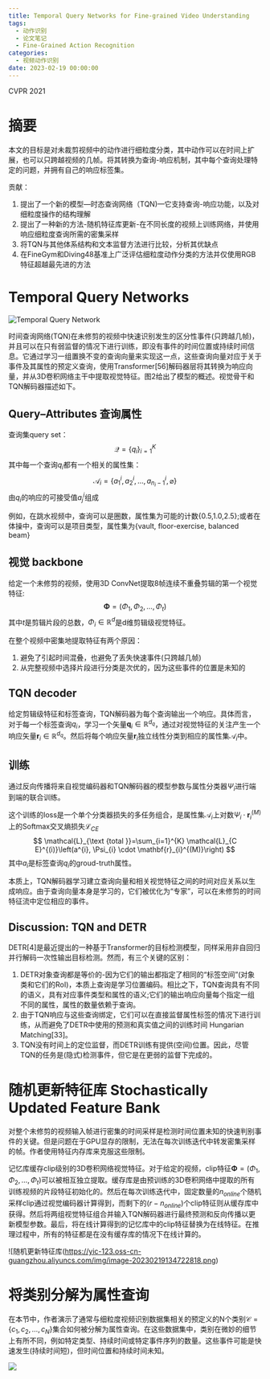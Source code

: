 ```yaml
---
title: Temporal Query Networks for Fine-grained Video Understanding
tags:
  - 动作识别
  - 论文笔记
  - Fine-Grained Action Recognition
categories:
  - 视频动作识别
date: 2023-02-19 00:00:00
---
```




CVPR 2021

# 摘要

本文的目标是对未裁剪视频中的动作进行细粒度分类，其中动作可以在时间上扩展，也可以只跨越视频的几帧。将其转换为查询-响应机制，其中每个查询处理特定的问题，并拥有自己的响应标签集。

贡献：

1. 提出了一个新的模型—时态查询网络（TQN)—它支持查询-响应功能，以及对细粒度操作的结构理解
2. 提出了一种新的方法-随机特征库更新-在不同长度的视频上训练网络，并使用响应细粒度查询所需的密集采样
3. 将TQN与其他体系结构和文本监督方法进行比较，分析其优缺点
4. 在FineGym和Diving48基准上广泛评估细粒度动作分类的方法并仅使用RGB特征超越最先进的方法


<!--more-->

# Temporal Query Networks



![Temporal Query Network](https://yic-123.oss-cn-guangzhou.aliyuncs.com/img/image-20230218195704209.png)

时间查询网络(TQN)在未修剪的视频中快速识别发生的区分性事件(只跨越几帧)，并且可以在只有弱监督的情况下进行训练，即没有事件的时间位置或持续时间信息。它通过学习一组置换不变的查询向量来实现这一点，这些查询向量对应于关于事件及其属性的预定义查询，使用Transformer[56]解码器层将其转换为响应向量，并从3D卷积网络主干中提取视觉特征。图2给出了模型的概述。视觉骨干和TQN解码器描述如下。

## Query–Attributes 查询属性

查询集query set：
$$
\mathcal{Q}=\left\{q_{i}\right\}_{i=1}^{K}
$$
其中每一个查询$q_i$都有一个相关的属性集：
$$
\mathcal{A}_{i}=\left\{a_{1}^{i}, a_{2}^{i}, \ldots, a_{n_{i}-1}^{i}, \varnothing\right\}
$$
由$q_i$的响应的可接受值$a_j^i$组成

例如，在跳水视频中，查询可以是圈数，属性集为可能的计数{0.5,1.0,2.5};或者在体操中，查询可以是项目类型，属性集为{vault, floor-exercise, balanced beam}

## 视觉 backbone

给定一个未修剪的视频，使用3D ConvNet提取8帧连续不重叠剪辑的第一个视觉特征:
$$
\boldsymbol{\Phi}=\left(\Phi_{1}, \Phi_{2}, \ldots, \Phi_{t}\right)
$$
其中$t$是剪辑片段的总数，$\Phi_{i} \in \mathbb{R}^{d}$是d维剪辑级视觉特征。

在整个视频中密集地提取特征有两个原因：

1. 避免了引起时间混叠，也避免了丢失快速事件(只跨越几帧)
2. 从完整视频中选择片段进行分类是次优的，因为这些事件的位置是未知的

## TQN decoder

给定剪辑级特征和标签查询，TQN解码器为每个查询输出一个响应。具体而言，对于每一个标签查询$q_i$，学习一个矢量$\mathbf{q}_{i} \in \mathbb{R}^{d_{q}}$，通过对视觉特征的关注产生一个响应矢量$\mathbf{r}_{i} \in \mathbb{R}^{d_{q}}$。然后将每个响应矢量$\mathbf{r}_{i}$独立线性分类到相应的属性集$\mathcal{A}_{i}$中。

## 训练

通过反向传播将来自视觉编码器和TQN解码器的模型参数与属性分类器$\Psi_{i}$进行端到端的联合训练。

这个训练的loss是一个单个分类器损失的多任务组合，是属性集$\mathcal{A}_{i}$上对数$\Psi_{i} \cdot \mathbf{r}_{i}^{(M)}$上的Softmax交叉熵损失$\mathcal{L}_{C E}$
$$
\mathcal{L}_{\text {total }}=\sum_{i=1}^{K} \mathcal{L}_{C E}^{(i)}\left(a^{i}, \Psi_{i} \cdot \mathbf{r}_{i}^{(M)}\right)
$$
其中$a_i$是标签查询$q_i$的groud-truth属性。

 本质上，TQN解码器学习建立查询向量和相关视觉特征之间的时间对应关系以生成响应。由于查询向量本身是学习的，它们被优化为“专家”，可以在未修剪的时间特征流中定位相应的事件。

## Discussion: TQN and DETR

DETR[4]是最近提出的一种基于Transformer的目标检测模型，同样采用非自回归并行解码一次性输出目标检测。然而，有三个关键的区别：

1. DETR对象查询都是等价的-因为它们的输出都指定了相同的“标签空间”(对象类和它们的RoI)，本质上查询是学习位置编码。相比之下，TQN查询具有不同的语义，具有对应事件类型和属性的语义;它们的输出响应向量每个指定一组不同的属性，属性的数量依赖于查询。
2. 由于TQN响应与这些查询绑定，它们可以在直接监督属性标签的情况下进行训练，从而避免了DETR中使用的预测和真实值之间的训练时间 Hungarian Matching[33]。
3. TQN没有时间上的定位监督，而DETR训练有提供(空间)位置。因此，尽管TQN的任务是(隐式)检测事件，但它是在更弱的监督下完成的。

# 随机更新特征库 Stochastically Updated Feature Bank

对整个未修剪的视频输入帧进行密集的时间采样是检测时间位置未知的快速判别事件的关键。但是问题在于GPU显存的限制，无法在每次训练迭代中转发密集采样的帧。作者使用特征内存库来克服这些限制。

记忆库缓存clip级别的3D卷积网络视觉特征。对于给定的视频，clip特征$\boldsymbol{\Phi}=\left(\Phi_{1}, \Phi_{2}, \ldots, \Phi_{t}\right)$可以被相互独立提取。缓存库是由预训练的3D卷积网络中提取的所有训练视频的片段特征初始化的。然后在每次训练迭代中，固定数量的$n_{online}$个随机采样clip通过视觉编码器计算得到，而剩下的$(r-n_{online})$个clip特征则从缓存库中获得。然后将两组视觉特征组合并输入TQN解码器进行最终预测和反向传播以更新模型参数。最后，将在线计算得到的记忆库中的clip特征替换为在线特征。在推理过程中，所有的特征都是在没有缓存库的情况下在线计算的。

![随机更新特征库(https://yic-123.oss-cn-guangzhou.aliyuncs.com/img/image-20230219134722818.png)

# 将类别分解为属性查询

在本节中，作者演示了通常与细粒度视频识别数据集相关的预定义的N个类别$\mathcal{C}=\left\{c_{1}, c_{2}, \ldots, c_{N}\right\}$集合如何被分解为属性查询。在这些数据集中，类别在微妙的细节上有所不同，例如特定类型、持续时间或特定事件序列的数量。这些事件可能是快速发生(持续时间短)，但时间位置和持续时间未知。

![](https://yic-123.oss-cn-guangzhou.aliyuncs.com/img/image-20230219150729217.png)
